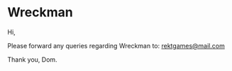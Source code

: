 # Wreckman

Hi, 

Please forward any queries regarding Wreckman to:
rektgames@mail.com

Thank you,
Dom.
